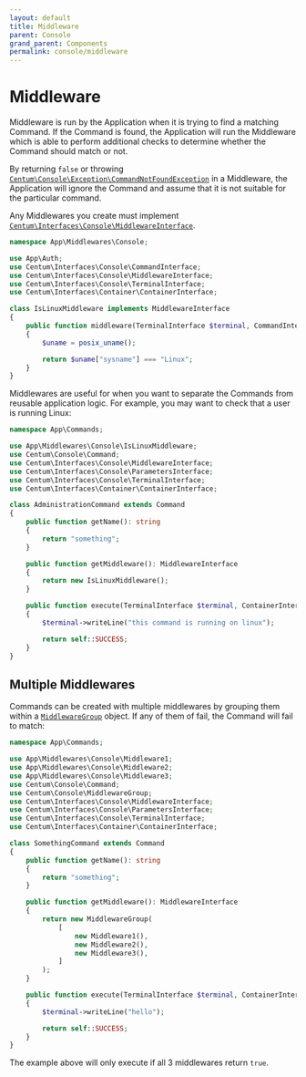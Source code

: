 ```yaml
---
layout: default
title: Middleware
parent: Console
grand_parent: Components
permalink: console/middleware
---
```




# Middleware

Middleware is run by the Application when it is trying to find a matching Command.
If the Command is found, the Application will run the Middleware which is able to perform additional checks to determine whether the Command should match or not.

By returning `false` or throwing [`Centum\Console\Exception\CommandNotFoundException`](https://github.com/SidRoberts/centum/blob/development/src/Console/Exception/CommandNotFoundException.php) in a Middleware, the Application will ignore the Command and assume that it is not suitable for the particular command.

Any Middlewares you create must implement [`Centum\Interfaces\Console\MiddlewareInterface`](https://github.com/SidRoberts/centum/blob/development/src/Interfaces/Console/MiddlewareInterface.php).

```php
namespace App\Middlewares\Console;

use App\Auth;
use Centum\Interfaces\Console\CommandInterface;
use Centum\Interfaces\Console\MiddlewareInterface;
use Centum\Interfaces\Console\TerminalInterface;
use Centum\Interfaces\Container\ContainerInterface;

class IsLinuxMiddleware implements MiddlewareInterface
{
    public function middleware(TerminalInterface $terminal, CommandInterface $command, ContainerInterface $container): bool
    {
        $uname = posix_uname();

        return $uname["sysname"] === "Linux";
    }
}
```

Middlewares are useful for when you want to separate the Commands from reusable application logic.
For example, you may want to check that a user is running Linux:

```php
namespace App\Commands;

use App\Middlewares\Console\IsLinuxMiddleware;
use Centum\Console\Command;
use Centum\Interfaces\Console\MiddlewareInterface;
use Centum\Interfaces\Console\ParametersInterface;
use Centum\Interfaces\Console\TerminalInterface;
use Centum\Interfaces\Container\ContainerInterface;

class AdministrationCommand extends Command
{
    public function getName(): string
    {
        return "something";
    }

    public function getMiddleware(): MiddlewareInterface
    {
        return new IsLinuxMiddleware();
    }

    public function execute(TerminalInterface $terminal, ContainerInterface $container, ParametersInterface $parameters): int
    {
        $terminal->writeLine("this command is running on linux");

        return self::SUCCESS;
    }
}
```



## Multiple Middlewares

Commands can be created with multiple middlewares by grouping them within a [`MiddlewareGroup`](https://github.com/SidRoberts/centum/blob/development/src/Console/MiddlewareGroup.php) object.
If any of them of fail, the Command will fail to match:

```php
namespace App\Commands;

use App\Middlewares\Console\Middleware1;
use App\Middlewares\Console\Middleware2;
use App\Middlewares\Console\Middleware3;
use Centum\Console\Command;
use Centum\Console\MiddlewareGroup;
use Centum\Interfaces\Console\MiddlewareInterface;
use Centum\Interfaces\Console\ParametersInterface;
use Centum\Interfaces\Console\TerminalInterface;
use Centum\Interfaces\Container\ContainerInterface;

class SomethingCommand extends Command
{
    public function getName(): string
    {
        return "something";
    }

    public function getMiddleware(): MiddlewareInterface
    {
        return new MiddlewareGroup(
            [
                new Middleware1(),
                new Middleware2(),
                new Middleware3(),
            ]
        );
    }

    public function execute(TerminalInterface $terminal, ContainerInterface $container, ParametersInterface $parameters): int
    {
        $terminal->writeLine("hello");

        return self::SUCCESS;
    }
}
```

The example above will only execute if all 3 middlewares return `true`.
